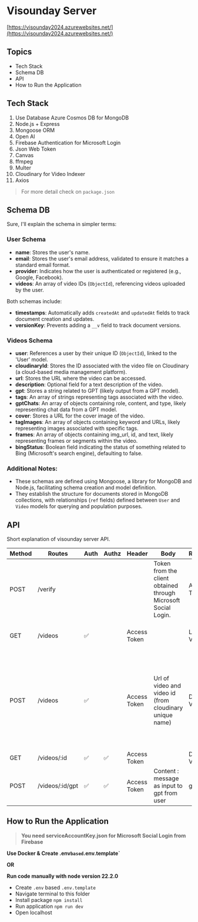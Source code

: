 # Visounday Server 

[https://visounday2024.azurewebsites.net/](https://visounday2024.azurewebsites.net/)

## Topics 
- Tech Stack 
- Schema DB
- API  
- How to Run the Application

## Tech Stack 

1. Use Database Azure Cosmos DB for MongoDB 
2. Node.js + Express 
3. Mongoose ORM
4. Open AI 
5. Firebase Authentication for Microsoft Login
6. Json Web Token
7. Canvas 
8. ffmpeg 
9. Multer 
10. Cloudinary for Video Indexer
11. Axios 

> For more detail check on `package.json`

## Schema DB

Sure, I'll explain the schema in simpler terms:


### User Schema
- **name**: Stores the user's name.
- **email**: Stores the user's email address, validated to ensure it matches a standard email format.
- **provider**: Indicates how the user is authenticated or registered (e.g., Google, Facebook).
- **videos**: An array of video IDs (`ObjectId`), referencing videos uploaded by the user.

Both schemas include:
- **timestamps**: Automatically adds `createdAt` and `updatedAt` fields to track document creation and updates.
- **versionKey**: Prevents adding a `__v` field to track document versions.

### Videos Schema
- **user**: References a user by their unique ID (`ObjectId`), linked to the 'User' model.
- **cloudinaryId**: Stores the ID associated with the video file on Cloudinary (a cloud-based media management platform).
- **url**: Stores the URL where the video can be accessed.
- **description**: Optional field for a text description of the video.
- **gpt**: Stores a string related to GPT (likely output from a GPT model).
- **tags**: An array of strings representing tags associated with the video.
- **gptChats**: An array of objects containing role, content, and type, likely representing chat data from a GPT model.
- **cover**: Stores a URL for the cover image of the video.
- **tagImages**: An array of objects containing keyword and URLs, likely representing images associated with specific tags.
- **frames**: An array of objects containing img_url, id, and text, likely representing frames or segments within the video.
- **bingStatus**: Boolean field indicating the status of something related to Bing (Microsoft's search engine), defaulting to false.


### Additional Notes:
- These schemas are defined using Mongoose, a library for MongoDB and Node.js, facilitating schema creation and model definition.
- They establish the structure for documents stored in MongoDB collections, with relationships (`ref` fields) defined between `User` and `Video` models for querying and population purposes.

## API   
Short explanation of visounday server API. 

 **Method** | **Routes**      | **Auth** | **Authz** | **Header**   | **Body**                                                       | **Response**  | **Description**                                                                                               
------------|-----------------|----------|-----------|--------------|----------------------------------------------------------------|----------------|---------------------------------------------------------------------------------------------------------------
 POST       | /verify         |          |           |              | Token from the client obtained through Microsoft Social Login. | Acces Token    | To get access token from Visounday Server.                                                                    
 GET        | /videos         | ✅        |           | Access Token |                                                                | List of Videos | Get list videos for logged user.                                                                              
 POST       | /videos         | ✅        |           | Access Token | Url of video and video id (from cloudinary unique name)        | Data Video     | Generate collage cover photo, video indexer tag, framing video and computer vision. Response is schema Video. 
 GET        | /videos/:id     | ✅        | ✅         | Access Token |                                                                | Data Video     | Get data video by id.                                                                                         
 POST       | /videos/:id/gpt | ✅        | ✅         | Access Token | Content : message as input to gpt from user                    | gptChats       | Interact with GPT-4.   



##  How to Run the Application 

> **You need serviceAccountKey.json for Microsoft Social Login from Firebase**

**Use Docker & Create .env` based `.env.template`**

**OR**

**Run code manually with node version 22.2.0**
- Create `.env` based `.env.template`
- Navigate terminal to this folder 
- Install package `npm install`
- Run application `npm run dev`
- Open localhost
